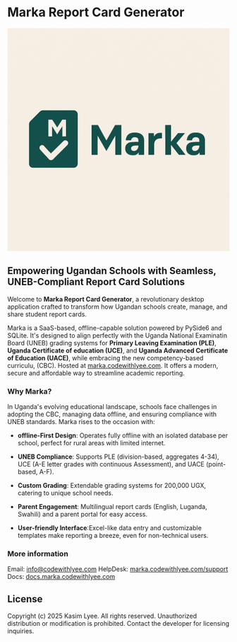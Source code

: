 # Marka Report Card Generator

![Logo](assets/icon.png)

## Empowering Ugandan Schools with Seamless, UNEB-Compliant Report Card Solutions

Welcome to **Marka Report Card Generator**, a revolutionary desktop application crafted to transform how Ugandan schools create, manage, and share student report cards.

Marka is a SaaS-based, offline-capable solution powered by PySide6 and SQLite. It's designed to align perfectly with the Uganda National Examinatin Board (UNEB) grading systems for **Primary Leaving Examination (PLE)**, **Uganda Certificate of education (UCE)**, and **Uganda Advanced Certificate of Education (UACE)**, while embracing the new competency-based curriculu, (CBC). Hosted at [marka.codewithlyee.com](https://marka.codewithlyee.com). It offers a modern, secure and affordable way to streamline academic reporting.

### Why Marka?

In Uganda's evolving educational landscape, schools face challenges in adopting the CBC, managing data offline, and ensuring compliance with UNEB standards. Marka rises to the occasion with:

- **offline-First Design**: Operates fully offline with an isolated database per school, perfect for rural areas with limited internet.

- **UNEB Compliance**: Supports PLE (division-based, aggregates 4-34), UCE (A-E letter grades with continuous Assessment), and UACE (point-based, A-F).

- **Custom Grading**: Extendable grading systems for 200,000 UGX, catering to unique school needs.

- **Parent Engagement**: Multilingual report cards (English, Luganda, Swahili) and a parent portal for easy access.

- **User-friendly Interface**:Excel-like data entry and customizable templates make reporting a breeze, even for non-technical users.

### More information

Email: [info@codewithlyee.com](mailto:info@codewithlyee.com)
HelpDesk: [marka.codewithlyee.com/support](https://marka.codewithlyee.com/support)
Docs: [docs.marka.codewithlyee.com](https://docs.marka.codewithlyee.com)

## License

Copyright (c) 2025 Kasim Lyee. All rights reserved.
Unauthorized distribution or modification is prohibited. Contact the developer for licensing inquiries.
